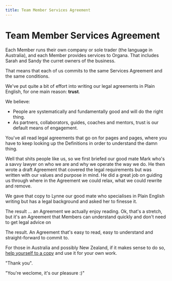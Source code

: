```yaml
---
title: Team Member Services Agreement
---
```


Team Member Services Agreement
===================

Each Member runs their own company or sole trader (the language in Australia), and each Member provides services to Organa. That includes Sarah and Sandy the curret owners of the business.

That means that each of us commits to the same Services Agreement and the same conditions.

We've put quite a bit of effort into writing our legal agreements in Plain English, for one main reason: **trust**. 

We believe:

- People are systematically and fundamentally good and will do the right thing.
-  As partners, collaborators, guides, coaches and mentors, trust is our default means of engagement. 

 You've all read legal agreements that go on for pages and pages, where you have to keep looking up the Definitions in order to understand the damn thing. 
 
 Well that shits people like us, so we first briefed our good mate Mark who's a savvy lawyer on who we are and why we operate the way we do. He then wrote a draft Agreement that covered the legal requirements but was written with our values and purpose in mind. He did a great job on guiding us through where in the Agreement we could relax, what we could rewrite and remove. 
 
 We gave that copy to Lynne our good mate who specialises in Plain English writing but has a legal background and asked her to finesse it.
 
 The result ... an Agreement we actually enjoy reading. Ok, that's a stretch, but it's an  Agreement that Members can understand quickly and don't need to get legal advice on

 The result. An Agreement that's easy to read, easy to understand and straight-forward to commit to.

 For those in Australia and possibly New Zealand, if it makes sense to do so, [help yourself to a copy](contracts.html) and use it for your own work.
 
 "Thank you". 
 
 "You're weclome, it's our pleasure :)"
 